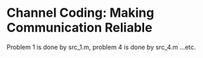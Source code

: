 Channel Coding: Making Communication Reliable
==
Problem 1 is done by src_1.m, problem 4 is done by src_4.m ...etc.
